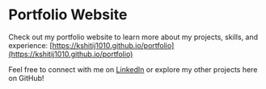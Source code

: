 # Portfolio Website

Check out my portfolio website to learn more about my projects, skills, and experience: [https://kshitij1010.github.io/portfolio](https://kshitij1010.github.io/portfolio)

Feel free to connect with me on [LinkedIn](https://www.linkedin.com/in/kshitijjoshi10/) or explore my other projects here on GitHub!
